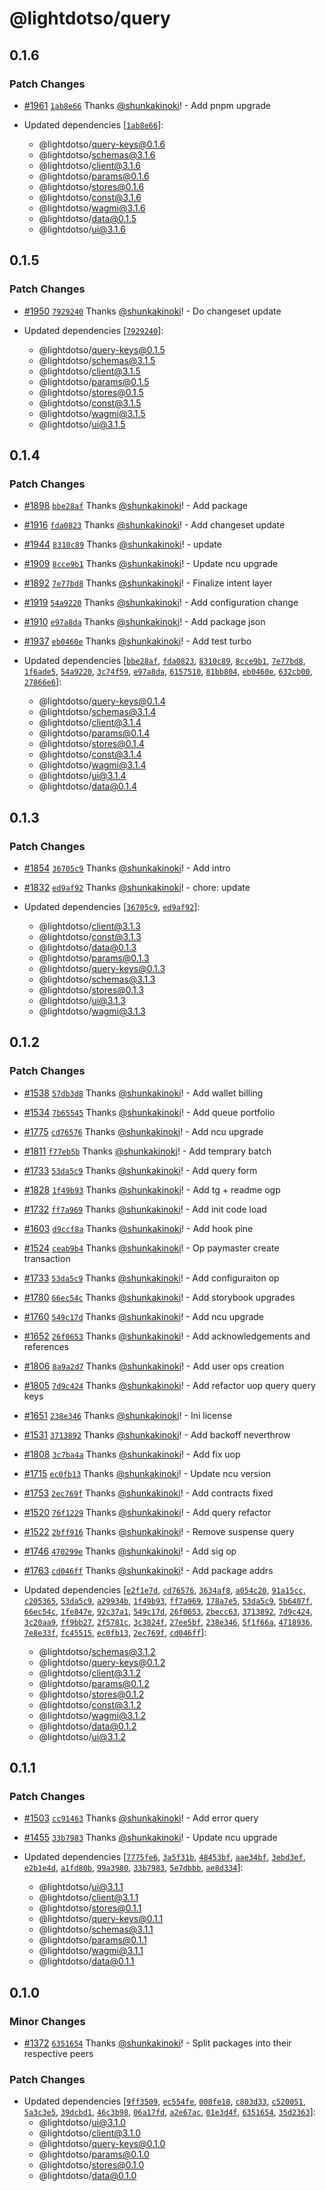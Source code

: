 # @lightdotso/query

## 0.1.6

### Patch Changes

- [#1961](https://github.com/LightDotSo/LightDotSo/pull/1961) [`1ab8e66`](https://github.com/LightDotSo/LightDotSo/commit/1ab8e662bb5ee7cb25c434f72548a8e7701b8d3a) Thanks [@shunkakinoki](https://github.com/shunkakinoki)! - Add pnpm upgrade

- Updated dependencies [[`1ab8e66`](https://github.com/LightDotSo/LightDotSo/commit/1ab8e662bb5ee7cb25c434f72548a8e7701b8d3a)]:
  - @lightdotso/query-keys@0.1.6
  - @lightdotso/schemas@3.1.6
  - @lightdotso/client@3.1.6
  - @lightdotso/params@0.1.6
  - @lightdotso/stores@0.1.6
  - @lightdotso/const@3.1.6
  - @lightdotso/wagmi@3.1.6
  - @lightdotso/data@0.1.5
  - @lightdotso/ui@3.1.6

## 0.1.5

### Patch Changes

- [#1950](https://github.com/LightDotSo/LightDotSo/pull/1950) [`7929240`](https://github.com/LightDotSo/LightDotSo/commit/79292406cad549b546bddfb37e77e85689201212) Thanks [@shunkakinoki](https://github.com/shunkakinoki)! - Do changeset update

- Updated dependencies [[`7929240`](https://github.com/LightDotSo/LightDotSo/commit/79292406cad549b546bddfb37e77e85689201212)]:
  - @lightdotso/query-keys@0.1.5
  - @lightdotso/schemas@3.1.5
  - @lightdotso/client@3.1.5
  - @lightdotso/params@0.1.5
  - @lightdotso/stores@0.1.5
  - @lightdotso/const@3.1.5
  - @lightdotso/wagmi@3.1.5
  - @lightdotso/ui@3.1.5

## 0.1.4

### Patch Changes

- [#1898](https://github.com/LightDotSo/LightDotSo/pull/1898) [`bbe28af`](https://github.com/LightDotSo/LightDotSo/commit/bbe28af571881afbe20a84a81db2ab1f7746b11f) Thanks [@shunkakinoki](https://github.com/shunkakinoki)! - Add package

- [#1916](https://github.com/LightDotSo/LightDotSo/pull/1916) [`fda0823`](https://github.com/LightDotSo/LightDotSo/commit/fda08234433e19a5573dacca2f6fcb40caf0a458) Thanks [@shunkakinoki](https://github.com/shunkakinoki)! - Add changeset update

- [#1944](https://github.com/LightDotSo/LightDotSo/pull/1944) [`8310c89`](https://github.com/LightDotSo/LightDotSo/commit/8310c89d2593b00c759cffb096bd73b8bf1e7a43) Thanks [@shunkakinoki](https://github.com/shunkakinoki)! - update

- [#1909](https://github.com/LightDotSo/LightDotSo/pull/1909) [`8cce9b1`](https://github.com/LightDotSo/LightDotSo/commit/8cce9b10f27e1005b7c2ab2c725e7af3972a2bfc) Thanks [@shunkakinoki](https://github.com/shunkakinoki)! - Update ncu upgrade

- [#1892](https://github.com/LightDotSo/LightDotSo/pull/1892) [`7e77bd8`](https://github.com/LightDotSo/LightDotSo/commit/7e77bd82e4656d514bdb00d6b160d7f0fdc5952d) Thanks [@shunkakinoki](https://github.com/shunkakinoki)! - Finalize intent layer

- [#1919](https://github.com/LightDotSo/LightDotSo/pull/1919) [`54a9220`](https://github.com/LightDotSo/LightDotSo/commit/54a9220b468f7cc6707591c0fdc487bb41e878ec) Thanks [@shunkakinoki](https://github.com/shunkakinoki)! - Add configuration change

- [#1910](https://github.com/LightDotSo/LightDotSo/pull/1910) [`e97a8da`](https://github.com/LightDotSo/LightDotSo/commit/e97a8da7fa0e903047c9c74b6e8342ea3d2b9ea8) Thanks [@shunkakinoki](https://github.com/shunkakinoki)! - Add package json

- [#1937](https://github.com/LightDotSo/LightDotSo/pull/1937) [`eb0460e`](https://github.com/LightDotSo/LightDotSo/commit/eb0460e762e5dd9a43cb7d528795aa19df4fdf2c) Thanks [@shunkakinoki](https://github.com/shunkakinoki)! - Add test turbo

- Updated dependencies [[`bbe28af`](https://github.com/LightDotSo/LightDotSo/commit/bbe28af571881afbe20a84a81db2ab1f7746b11f), [`fda0823`](https://github.com/LightDotSo/LightDotSo/commit/fda08234433e19a5573dacca2f6fcb40caf0a458), [`8310c89`](https://github.com/LightDotSo/LightDotSo/commit/8310c89d2593b00c759cffb096bd73b8bf1e7a43), [`8cce9b1`](https://github.com/LightDotSo/LightDotSo/commit/8cce9b10f27e1005b7c2ab2c725e7af3972a2bfc), [`7e77bd8`](https://github.com/LightDotSo/LightDotSo/commit/7e77bd82e4656d514bdb00d6b160d7f0fdc5952d), [`1f6ade5`](https://github.com/LightDotSo/LightDotSo/commit/1f6ade5e8562de488b22b9e4aef6356dab008c8e), [`54a9220`](https://github.com/LightDotSo/LightDotSo/commit/54a9220b468f7cc6707591c0fdc487bb41e878ec), [`3c74f59`](https://github.com/LightDotSo/LightDotSo/commit/3c74f5968479f85f840c33266dff3f84cb4496f7), [`e97a8da`](https://github.com/LightDotSo/LightDotSo/commit/e97a8da7fa0e903047c9c74b6e8342ea3d2b9ea8), [`6157510`](https://github.com/LightDotSo/LightDotSo/commit/615751041137814400568831454381762f13a62f), [`81bb804`](https://github.com/LightDotSo/LightDotSo/commit/81bb8043aa151160af9d32f9c5df912348ea5d6e), [`eb0460e`](https://github.com/LightDotSo/LightDotSo/commit/eb0460e762e5dd9a43cb7d528795aa19df4fdf2c), [`632cb00`](https://github.com/LightDotSo/LightDotSo/commit/632cb00bccfa26ef6910af3f0ad9a3a9c831043b), [`27866e6`](https://github.com/LightDotSo/LightDotSo/commit/27866e6433a4469e2559f7517a3f50383c564d7f)]:
  - @lightdotso/query-keys@0.1.4
  - @lightdotso/schemas@3.1.4
  - @lightdotso/client@3.1.4
  - @lightdotso/params@0.1.4
  - @lightdotso/stores@0.1.4
  - @lightdotso/const@3.1.4
  - @lightdotso/wagmi@3.1.4
  - @lightdotso/ui@3.1.4
  - @lightdotso/data@0.1.4

## 0.1.3

### Patch Changes

- [#1854](https://github.com/LightDotSo/LightDotSo/pull/1854) [`36705c9`](https://github.com/LightDotSo/LightDotSo/commit/36705c90dc5fbbb8180221eb7c08f1c844714bff) Thanks [@shunkakinoki](https://github.com/shunkakinoki)! - Add intro

- [#1832](https://github.com/LightDotSo/LightDotSo/pull/1832) [`ed9af92`](https://github.com/LightDotSo/LightDotSo/commit/ed9af920be0b94d81cf3c7abe753e1fc8144e3fc) Thanks [@shunkakinoki](https://github.com/shunkakinoki)! - chore: update

- Updated dependencies [[`36705c9`](https://github.com/LightDotSo/LightDotSo/commit/36705c90dc5fbbb8180221eb7c08f1c844714bff), [`ed9af92`](https://github.com/LightDotSo/LightDotSo/commit/ed9af920be0b94d81cf3c7abe753e1fc8144e3fc)]:
  - @lightdotso/client@3.1.3
  - @lightdotso/const@3.1.3
  - @lightdotso/data@0.1.3
  - @lightdotso/params@0.1.3
  - @lightdotso/query-keys@0.1.3
  - @lightdotso/schemas@3.1.3
  - @lightdotso/stores@0.1.3
  - @lightdotso/ui@3.1.3
  - @lightdotso/wagmi@3.1.3

## 0.1.2

### Patch Changes

- [#1538](https://github.com/LightDotSo/LightDotSo/pull/1538) [`57db3d8`](https://github.com/LightDotSo/LightDotSo/commit/57db3d863209dbec8ae0624b2f0b61e92a0b5793) Thanks [@shunkakinoki](https://github.com/shunkakinoki)! - Add wallet billing

- [#1534](https://github.com/LightDotSo/LightDotSo/pull/1534) [`7b65545`](https://github.com/LightDotSo/LightDotSo/commit/7b655454373c7e69cdbb4721e052d5bdc559292c) Thanks [@shunkakinoki](https://github.com/shunkakinoki)! - Add queue portfolio

- [#1775](https://github.com/LightDotSo/LightDotSo/pull/1775) [`cd76576`](https://github.com/LightDotSo/LightDotSo/commit/cd765766ac828c75dd8ad1a068a07b859009c085) Thanks [@shunkakinoki](https://github.com/shunkakinoki)! - Add ncu upgrade

- [#1811](https://github.com/LightDotSo/LightDotSo/pull/1811) [`f77eb5b`](https://github.com/LightDotSo/LightDotSo/commit/f77eb5bdcc7465b504b5b11fc18018a7d6947823) Thanks [@shunkakinoki](https://github.com/shunkakinoki)! - Add temprary batch

- [#1733](https://github.com/LightDotSo/LightDotSo/pull/1733) [`53da5c9`](https://github.com/LightDotSo/LightDotSo/commit/53da5c96f0a858500bbdc89bd6327a7eb5089e6c) Thanks [@shunkakinoki](https://github.com/shunkakinoki)! - Add query form

- [#1828](https://github.com/LightDotSo/LightDotSo/pull/1828) [`1f49b93`](https://github.com/LightDotSo/LightDotSo/commit/1f49b939979776205ad1644a4b1ae6e2501a4ed2) Thanks [@shunkakinoki](https://github.com/shunkakinoki)! - Add tg + readme ogp

- [#1732](https://github.com/LightDotSo/LightDotSo/pull/1732) [`ff7a969`](https://github.com/LightDotSo/LightDotSo/commit/ff7a9695e18a5310e4490f26b06b2eba3f66f5f7) Thanks [@shunkakinoki](https://github.com/shunkakinoki)! - Add init code load

- [#1603](https://github.com/LightDotSo/LightDotSo/pull/1603) [`d9ccf8a`](https://github.com/LightDotSo/LightDotSo/commit/d9ccf8a4a97c46bfd4f8bb0d2693017a30948718) Thanks [@shunkakinoki](https://github.com/shunkakinoki)! - Add hook pine

- [#1524](https://github.com/LightDotSo/LightDotSo/pull/1524) [`ceab9b4`](https://github.com/LightDotSo/LightDotSo/commit/ceab9b4daed726c11d7b717a0f7660260ee83ca7) Thanks [@shunkakinoki](https://github.com/shunkakinoki)! - Op paymaster create transaction

- [#1733](https://github.com/LightDotSo/LightDotSo/pull/1733) [`53da5c9`](https://github.com/LightDotSo/LightDotSo/commit/53da5c96f0a858500bbdc89bd6327a7eb5089e6c) Thanks [@shunkakinoki](https://github.com/shunkakinoki)! - Add configuraiton op

- [#1780](https://github.com/LightDotSo/LightDotSo/pull/1780) [`66ec54c`](https://github.com/LightDotSo/LightDotSo/commit/66ec54cf719720468891d7944bfebf5857829504) Thanks [@shunkakinoki](https://github.com/shunkakinoki)! - Add storybook upgrades

- [#1760](https://github.com/LightDotSo/LightDotSo/pull/1760) [`549c17d`](https://github.com/LightDotSo/LightDotSo/commit/549c17d6db7f3eed9b20fe449823d786fe5d7cb5) Thanks [@shunkakinoki](https://github.com/shunkakinoki)! - Add ncu upgrade

- [#1652](https://github.com/LightDotSo/LightDotSo/pull/1652) [`26f0653`](https://github.com/LightDotSo/LightDotSo/commit/26f06531a111fd8746fcb25d1a73211a418289cd) Thanks [@shunkakinoki](https://github.com/shunkakinoki)! - Add acknowledgements and references

- [#1806](https://github.com/LightDotSo/LightDotSo/pull/1806) [`8a9a2d7`](https://github.com/LightDotSo/LightDotSo/commit/8a9a2d722d8bd4e5a48f9764eb6798c245b224e6) Thanks [@shunkakinoki](https://github.com/shunkakinoki)! - Add user ops creation

- [#1805](https://github.com/LightDotSo/LightDotSo/pull/1805) [`7d9c424`](https://github.com/LightDotSo/LightDotSo/commit/7d9c424808fe383e31e7500ab36faf90cf8fc9c2) Thanks [@shunkakinoki](https://github.com/shunkakinoki)! - Add refactor uop query query keys

- [#1651](https://github.com/LightDotSo/LightDotSo/pull/1651) [`238e346`](https://github.com/LightDotSo/LightDotSo/commit/238e34694988a0af454efb049acafc4a40575f56) Thanks [@shunkakinoki](https://github.com/shunkakinoki)! - Ini license

- [#1531](https://github.com/LightDotSo/LightDotSo/pull/1531) [`3713892`](https://github.com/LightDotSo/LightDotSo/commit/3713892a029757d20fe5cbf6d26b9e0e3c7cd9fb) Thanks [@shunkakinoki](https://github.com/shunkakinoki)! - Add backoff neverthrow

- [#1808](https://github.com/LightDotSo/LightDotSo/pull/1808) [`3c7ba4a`](https://github.com/LightDotSo/LightDotSo/commit/3c7ba4a0f137852cd258a5bfdbf7bd9091f70b7f) Thanks [@shunkakinoki](https://github.com/shunkakinoki)! - Add fix uop

- [#1715](https://github.com/LightDotSo/LightDotSo/pull/1715) [`ec0fb13`](https://github.com/LightDotSo/LightDotSo/commit/ec0fb131eb9bf0907e3f53e75f0e20115eb1b692) Thanks [@shunkakinoki](https://github.com/shunkakinoki)! - Update ncu version

- [#1753](https://github.com/LightDotSo/LightDotSo/pull/1753) [`2ec769f`](https://github.com/LightDotSo/LightDotSo/commit/2ec769f0449b2986df898d69599d794589ff2037) Thanks [@shunkakinoki](https://github.com/shunkakinoki)! - Add contracts fixed

- [#1520](https://github.com/LightDotSo/LightDotSo/pull/1520) [`76f1229`](https://github.com/LightDotSo/LightDotSo/commit/76f12290bb8d0d475b2525e4621ff0fcf97be372) Thanks [@shunkakinoki](https://github.com/shunkakinoki)! - Add query refactor

- [#1522](https://github.com/LightDotSo/LightDotSo/pull/1522) [`2bff916`](https://github.com/LightDotSo/LightDotSo/commit/2bff9161003fa526078131e1cdffd10873d1328b) Thanks [@shunkakinoki](https://github.com/shunkakinoki)! - Remove suspense query

- [#1746](https://github.com/LightDotSo/LightDotSo/pull/1746) [`470299e`](https://github.com/LightDotSo/LightDotSo/commit/470299e19097596b892043034fdd075479054244) Thanks [@shunkakinoki](https://github.com/shunkakinoki)! - Add sig op

- [#1763](https://github.com/LightDotSo/LightDotSo/pull/1763) [`cd046ff`](https://github.com/LightDotSo/LightDotSo/commit/cd046ffd92d97cf47354ed99435d00d0291668e8) Thanks [@shunkakinoki](https://github.com/shunkakinoki)! - Add package addrs

- Updated dependencies [[`e2f1e7d`](https://github.com/LightDotSo/LightDotSo/commit/e2f1e7d69149430b1e25fb45fb609d835817812e), [`cd76576`](https://github.com/LightDotSo/LightDotSo/commit/cd765766ac828c75dd8ad1a068a07b859009c085), [`3634af8`](https://github.com/LightDotSo/LightDotSo/commit/3634af8ccae4ed7c5957ff22959e48d69b75f774), [`a054c20`](https://github.com/LightDotSo/LightDotSo/commit/a054c20943da59fd4fb6e196c188e85fb08014f5), [`91a15cc`](https://github.com/LightDotSo/LightDotSo/commit/91a15cc50f4adbbf3f463b4b571f533ede803454), [`c205365`](https://github.com/LightDotSo/LightDotSo/commit/c20536573c633dc0dc292c2e77413dd99b1cbe4e), [`53da5c9`](https://github.com/LightDotSo/LightDotSo/commit/53da5c96f0a858500bbdc89bd6327a7eb5089e6c), [`a29934b`](https://github.com/LightDotSo/LightDotSo/commit/a29934bd4d8b5bbf8c832e7a0a9930b9d5acd0a5), [`1f49b93`](https://github.com/LightDotSo/LightDotSo/commit/1f49b939979776205ad1644a4b1ae6e2501a4ed2), [`ff7a969`](https://github.com/LightDotSo/LightDotSo/commit/ff7a9695e18a5310e4490f26b06b2eba3f66f5f7), [`178a7e5`](https://github.com/LightDotSo/LightDotSo/commit/178a7e50e3059be679ae5e262def126e10a03c8a), [`53da5c9`](https://github.com/LightDotSo/LightDotSo/commit/53da5c96f0a858500bbdc89bd6327a7eb5089e6c), [`5b6407f`](https://github.com/LightDotSo/LightDotSo/commit/5b6407f21716f7118c0518139207b94ba7f6f794), [`66ec54c`](https://github.com/LightDotSo/LightDotSo/commit/66ec54cf719720468891d7944bfebf5857829504), [`1fe847e`](https://github.com/LightDotSo/LightDotSo/commit/1fe847ea3bc5d554e80093325ea9cad628e9814b), [`92c37a1`](https://github.com/LightDotSo/LightDotSo/commit/92c37a1de7e71978da1f2a3795a556eea18f3d36), [`549c17d`](https://github.com/LightDotSo/LightDotSo/commit/549c17d6db7f3eed9b20fe449823d786fe5d7cb5), [`26f0653`](https://github.com/LightDotSo/LightDotSo/commit/26f06531a111fd8746fcb25d1a73211a418289cd), [`2becc63`](https://github.com/LightDotSo/LightDotSo/commit/2becc6388d9db500eb08da08b3671691c894347b), [`3713892`](https://github.com/LightDotSo/LightDotSo/commit/3713892a029757d20fe5cbf6d26b9e0e3c7cd9fb), [`7d9c424`](https://github.com/LightDotSo/LightDotSo/commit/7d9c424808fe383e31e7500ab36faf90cf8fc9c2), [`3c20aa9`](https://github.com/LightDotSo/LightDotSo/commit/3c20aa9ca4252e738b41a393d2a21791e8fe720e), [`ff9bb27`](https://github.com/LightDotSo/LightDotSo/commit/ff9bb272b8bec12d33639fdec39e3222b5318f9d), [`2f5781c`](https://github.com/LightDotSo/LightDotSo/commit/2f5781cc87aaa678ed6d53e254e4d867b21ffa4f), [`3c3824f`](https://github.com/LightDotSo/LightDotSo/commit/3c3824f90c790785ea81aa525dd8691257505567), [`27ee5bf`](https://github.com/LightDotSo/LightDotSo/commit/27ee5bf597d088b01048712264dedfe6c3134263), [`238e346`](https://github.com/LightDotSo/LightDotSo/commit/238e34694988a0af454efb049acafc4a40575f56), [`5f1f66a`](https://github.com/LightDotSo/LightDotSo/commit/5f1f66a3cc924c5fcf1bbb8e1f1672409830dd2e), [`4718936`](https://github.com/LightDotSo/LightDotSo/commit/471893669fd5933a584aec0e3d59b60514504dbc), [`7e8e33f`](https://github.com/LightDotSo/LightDotSo/commit/7e8e33fd2f4d7d41b52b78cc9a05a383574290f2), [`fc45515`](https://github.com/LightDotSo/LightDotSo/commit/fc455155848f8065fb4c190df13163afae482be5), [`ec0fb13`](https://github.com/LightDotSo/LightDotSo/commit/ec0fb131eb9bf0907e3f53e75f0e20115eb1b692), [`2ec769f`](https://github.com/LightDotSo/LightDotSo/commit/2ec769f0449b2986df898d69599d794589ff2037), [`cd046ff`](https://github.com/LightDotSo/LightDotSo/commit/cd046ffd92d97cf47354ed99435d00d0291668e8)]:
  - @lightdotso/schemas@3.1.2
  - @lightdotso/query-keys@0.1.2
  - @lightdotso/client@3.1.2
  - @lightdotso/params@0.1.2
  - @lightdotso/stores@0.1.2
  - @lightdotso/const@3.1.2
  - @lightdotso/wagmi@3.1.2
  - @lightdotso/data@0.1.2
  - @lightdotso/ui@3.1.2

## 0.1.1

### Patch Changes

- [#1503](https://github.com/LightDotSo/LightDotSo/pull/1503) [`cc91463`](https://github.com/LightDotSo/LightDotSo/commit/cc91463b8e6e962436a643c48363fde692ecdae5) Thanks [@shunkakinoki](https://github.com/shunkakinoki)! - Add error query

- [#1455](https://github.com/LightDotSo/LightDotSo/pull/1455) [`33b7983`](https://github.com/LightDotSo/LightDotSo/commit/33b79832712965b6d95674239a2e78f95938a2f4) Thanks [@shunkakinoki](https://github.com/shunkakinoki)! - Update ncu upgrade

- Updated dependencies [[`7775fe6`](https://github.com/LightDotSo/LightDotSo/commit/7775fe6dc64589adbb8aff0bfccd91ce15576d5b), [`3a5f31b`](https://github.com/LightDotSo/LightDotSo/commit/3a5f31b6ba020f1e338b9362be88d9478bb54818), [`48453bf`](https://github.com/LightDotSo/LightDotSo/commit/48453bfaf66de41a8dee355e8e56c2c1f334c32a), [`aae34bf`](https://github.com/LightDotSo/LightDotSo/commit/aae34bfc21e074fe5745b77e5c9284e33d11b204), [`3ebd3ef`](https://github.com/LightDotSo/LightDotSo/commit/3ebd3eff715e6ff51549d0de4c1eb76a90d99cad), [`e2b1e4d`](https://github.com/LightDotSo/LightDotSo/commit/e2b1e4d759fafb1b480e3667de4dc95b0865ce2a), [`a1fd80b`](https://github.com/LightDotSo/LightDotSo/commit/a1fd80b180af6d49b523faabd138422b2a91674c), [`99a3980`](https://github.com/LightDotSo/LightDotSo/commit/99a3980f9252759293fb549461221380b84ad209), [`33b7983`](https://github.com/LightDotSo/LightDotSo/commit/33b79832712965b6d95674239a2e78f95938a2f4), [`5e7dbbb`](https://github.com/LightDotSo/LightDotSo/commit/5e7dbbb74158b4c3885819d673ce7dcb5c5ad706), [`ae8d334`](https://github.com/LightDotSo/LightDotSo/commit/ae8d3348491ac6f1b264a5ed7b2febb3c1aff2f6)]:
  - @lightdotso/ui@3.1.1
  - @lightdotso/client@3.1.1
  - @lightdotso/stores@0.1.1
  - @lightdotso/query-keys@0.1.1
  - @lightdotso/schemas@3.1.1
  - @lightdotso/params@0.1.1
  - @lightdotso/wagmi@3.1.1
  - @lightdotso/data@0.1.1

## 0.1.0

### Minor Changes

- [#1372](https://github.com/LightDotSo/LightDotSo/pull/1372) [`6351654`](https://github.com/LightDotSo/LightDotSo/commit/6351654eb5cb938a7eacc63d441c86736bf26a36) Thanks [@shunkakinoki](https://github.com/shunkakinoki)! - Split packages into their respective peers

### Patch Changes

- Updated dependencies [[`9ff3509`](https://github.com/LightDotSo/LightDotSo/commit/9ff3509103697ca25d714f37ea737d663ca82c61), [`ec554fe`](https://github.com/LightDotSo/LightDotSo/commit/ec554fe7557d5f2a6777ed4bcaf0d2a21d7ff7e1), [`008fe18`](https://github.com/LightDotSo/LightDotSo/commit/008fe18dcd1d7ca091a81bd68a915627be1a4773), [`c803d33`](https://github.com/LightDotSo/LightDotSo/commit/c803d33a77f0f7b87c34808efa925bbf204a32e0), [`c520051`](https://github.com/LightDotSo/LightDotSo/commit/c520051e9656bb789d7fcb8ca81aa2ab638ade03), [`5a3c3e5`](https://github.com/LightDotSo/LightDotSo/commit/5a3c3e54f87eccc7f9aa338d252b85c36ff8de6d), [`39dcbd1`](https://github.com/LightDotSo/LightDotSo/commit/39dcbd1ffd23dcdbad339c455acf44ea4a046dea), [`46c3b98`](https://github.com/LightDotSo/LightDotSo/commit/46c3b9852fc1689662bf6487b0b53d31f0c253c1), [`06a17fd`](https://github.com/LightDotSo/LightDotSo/commit/06a17fd7fd5b02083071c88fa0a0d1e94a1d83b4), [`a2e67ac`](https://github.com/LightDotSo/LightDotSo/commit/a2e67acb9f2fc95c155c732328fcbbd14ff7cad9), [`01e3d4f`](https://github.com/LightDotSo/LightDotSo/commit/01e3d4f662bd1f9137f0387c2164e3ca35cd3c22), [`6351654`](https://github.com/LightDotSo/LightDotSo/commit/6351654eb5cb938a7eacc63d441c86736bf26a36), [`35d2363`](https://github.com/LightDotSo/LightDotSo/commit/35d2363c6b0a35c14689033956b2507473643d92)]:
  - @lightdotso/ui@3.1.0
  - @lightdotso/client@3.1.0
  - @lightdotso/query-keys@0.1.0
  - @lightdotso/params@0.1.0
  - @lightdotso/stores@0.1.0
  - @lightdotso/data@0.1.0
